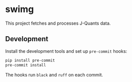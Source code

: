 # swimg

This project fetches and processes J-Quants data.

## Development

Install the development tools and set up `pre-commit` hooks:

```bash
pip install pre-commit
pre-commit install
```

The hooks run `black` and `ruff` on each commit.
